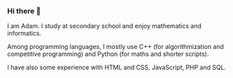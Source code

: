 ### Hi there 👋

I am Adam. I study at secondary school and enjoy mathematics and informatics.

Among programming languages, I mostly use C++ (for algorithmization and competitive programming) and Python (for maths and shorter scripts).

I have also some experience with HTML and CSS, JavaScript, PHP and SQL.
